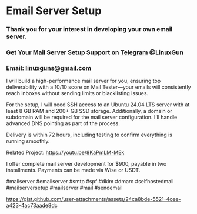 # Email Server Setup
### Thank you for your interest in developing your own email server.
### Get Your Mail Server Setup Support on [Telegram](https://t.me/LinuxGun​) @LinuxGun
### Email: linuxguns@gmail.com

I will build a high-performance mail server for you, ensuring top deliverability with a 10/10 score on Mail Tester—your emails will consistently reach inboxes without sending limits or blacklisting issues.

For the setup, I will need SSH access to an Ubuntu 24.04 LTS server with at least 8 GB RAM and 200+ GB SSD storage. Additionally, a domain or subdomain will be required for the mail server configuration. I’ll handle advanced DNS pointing as part of the process.

Delivery is within 72 hours, including testing to confirm everything is running smoothly.

Related Project: https://youtu.be/8KaPmLM-MEk

I offer complete mail server development for $900, payable in two installments. Payments can be made via Wise or USDT.

#mailserver #emailserver #smtp #spf #dkim #dmarc #selfhostedmail #mailserversetup #mailserver #mail #sendemail

https://gist.github.com/user-attachments/assets/24ca8bde-5521-4cee-a423-4ac73aade8dc
